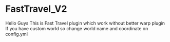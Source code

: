 # FastTravel_V2
Hello Guys
This is Fast Travel plugin which work without better warp plugin
If you have custom world so change world name and coordinate on config.yml
